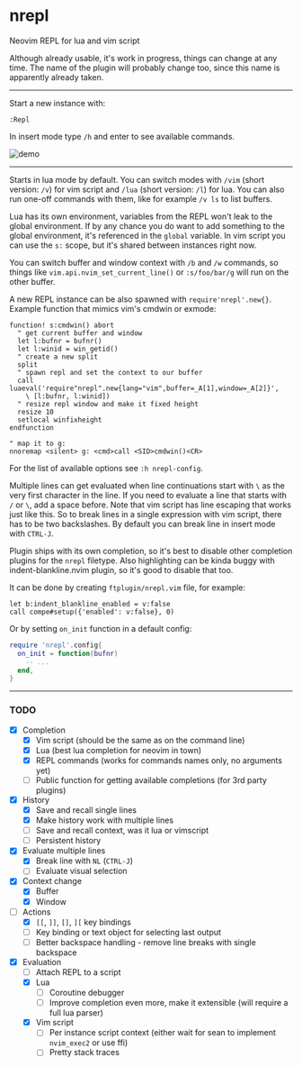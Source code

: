 # nrepl

Neovim REPL for lua and vim script

Although already usable, it's work in progress, things can change at any time.
The name of the plugin will probably change too, since this name is apparently
already taken.

---

Start a new instance with:
```
:Repl
```

In insert mode type `/h` and enter to see available commands.

![demo](media/demo.gif)

---

Starts in lua mode by default. You can switch modes with `/vim` (short version:
`/v`) for vim script and `/lua` (short version: `/l`) for lua. You can also run
one-off commands with them, like for example `/v ls` to list buffers.

Lua has its own environment, variables from the REPL won't leak to the global
environment. If by any chance you do want to add something to the global
environment, it's referenced in the `global` variable. In vim script you can use
the `s:` scope, but it's shared between instances right now.

You can switch buffer and window context with `/b` and `/w` commands, so things
like `vim.api.nvim_set_current_line()` or `:s/foo/bar/g` will run on the other
buffer.

A new REPL instance can be also spawned with `require'nrepl'.new{}`. Example
function that mimics vim's cmdwin or exmode:
```vim
function! s:cmdwin() abort
  " get current buffer and window
  let l:bufnr = bufnr()
  let l:winid = win_getid()
  " create a new split
  split
  " spawn repl and set the context to our buffer
  call luaeval('require"nrepl".new{lang="vim",buffer=_A[1],window=_A[2]}',
    \ [l:bufnr, l:winid])
  " resize repl window and make it fixed height
  resize 10
  setlocal winfixheight
endfunction

" map it to g:
nnoremap <silent> g: <cmd>call <SID>cmdwin()<CR>
```

For the list of available options see `:h nrepl-config`.

Multiple lines can get evaluated when line continuations start with `\` as the
very first character in the line. If you need to evaluate a line that starts
with `/` or `\`, add a space before. Note that vim script has line escaping that
works just like this. So to break lines in a single expression with vim script,
there has to be two backslashes. By default you can break line in insert mode
with `CTRL-J`.

Plugin ships with its own completion, so it's best to disable other completion
plugins for the `nrepl` filetype. Also highlighting can be kinda buggy with
indent-blankline.nvim plugin, so it's good to disable that too.

It can be done by creating `ftplugin/nrepl.vim` file, for example:
```viml
let b:indent_blankline_enabled = v:false
call compe#setup({'enabled': v:false}, 0)
```

Or by setting `on_init` function in a default config:
```lua
require 'nrepl'.config{
  on_init = function(bufnr)
    -- ...
  end,
}
```

---

### TODO

- [X] Completion
  - [X] Vim script (should be the same as on the command line)
  - [X] Lua (best lua completion for neovim in town)
  - [X] REPL commands (works for commands names only, no arguments yet)
  - [ ] Public function for getting available completions (for 3rd party plugins)
- [X] History
  - [X] Save and recall single lines
  - [X] Make history work with multiple lines
  - [ ] Save and recall context, was it lua or vimscript
  - [ ] Persistent history
- [X] Evaluate multiple lines
  - [X] Break line with `NL` (`CTRL-J`)
  - [ ] Evaluate visual selection
- [X] Context change
  - [X] Buffer
  - [X] Window
- [ ] Actions
  - [X] `[[`, `]]`, `[]`, `][` key bindings
  - [ ] Key binding or text object for selecting last output
  - [ ] Better backspace handling - remove line breaks with single backspace
- [X] Evaluation
  - [ ] Attach REPL to a script
  - [X] Lua
    - [ ] Coroutine debugger
    - [ ] Improve completion even more, make it extensible (will require a full lua parser)
  - [X] Vim script
    - [ ] Per instance script context (either wait for sean to implement `nvim_exec2` or use ffi)
    - [ ] Pretty stack traces
